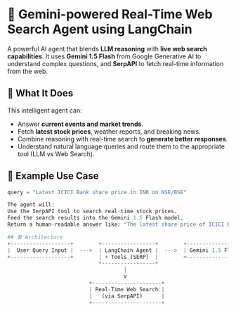 # 🤖 Gemini-powered Real-Time Web Search Agent using LangChain

A powerful AI agent that blends **LLM reasoning** with **live web search capabilities**. It uses **Gemini 1.5 Flash** from Google Generative AI to understand complex questions, and **SerpAPI** to fetch real-time information from the web.

## 🧠 What It Does

This intelligent agent can:
- Answer **current events and market trends**.
- Fetch **latest stock prices**, weather reports, and breaking news.
- Combine reasoning with real-time search to **generate better responses**.
- Understand natural language queries and route them to the appropriate tool (LLM vs Web Search).

## 📸 Example Use Case
```python
query = "Latest ICICI Bank share price in INR on NSE/BSE"

The agent will:
Use the SerpAPI tool to search real-time stock prices.
Feed the search results into the Gemini 1.5 Flash model.
Return a human-readable answer like: "The latest share price of ICICI Bank is ₹1,112.25 on NSE."

## 🛠 Architecture
+-------------------+        +-----------------+        +------------------+
|  User Query Input |  --->  | LangChain Agent |  --->  | Gemini 1.5 Flash |
+-------------------+        | + Tools (SERP)  |        +------------------+
                             +-----------------+
                                     |
                                     v
                          +----------------------+
                          | Real-Time Web Search |
                          |   (via SerpAPI)      |
                          +----------------------+
